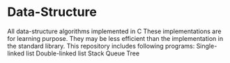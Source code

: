 # Data-Structure
All data-structure algorithms implemented in C
These implementations are for learning purpose. They may be less efficient than the implementation in the standard library.
This repository includes following programs:
    Single-linked list
    Double-linked list
    Stack 
    Queue
    Tree
   
